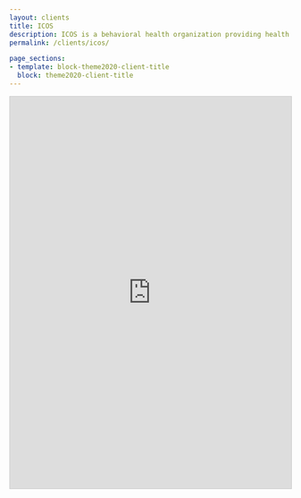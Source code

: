```yaml
---
layout: clients
title: ICOS
description: ICOS is a behavioral health organization providing health services to the state of Virginia.
permalink: /clients/icos/

page_sections:
- template: block-theme2020-client-title
  block: theme2020-client-title
---
```

<iframe class="clickup-embed" src="https://share.clickup.com/l/h/6-56764696-1/6bc5d0cd52019e9" onwheel="" width="100%" height="700px" style="background: transparent; border: 1px solid #ccc;"></iframe>